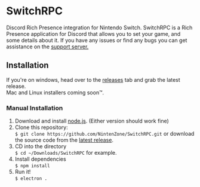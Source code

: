 # SwitchRPC
Discord Rich Presence integration for Nintendo Switch.
SwitchRPC is a Rich Presence application for Discord that allows you to set your game, and some details about it.
If you have any issues or find any bugs you can get assistance on the [support server.](https://discord.gg/NqG6pN9)

## Installation
If you're on windows, head over to the [releases](https://github.com/NintenZone/SwitchRPC.git) tab and grab the latest release.  
Mac and Linux installers coming soon™.

### Manual Installation
1. Download and install [node.js](https://nodejs.org/en/). (Either version should work fine)
2. Clone this repository:  
`$ git clone https://github.com/NintenZone/SwitchRPC.git` or download the source code from the [latest release](https://github.com/NintenZone/SwitchRPC.git).
6. CD into the directory  
`$ cd ~/Downloads/SwitchRPC` for example.
291029. Install dependencies  
`$ npm install`
69. Run it!  
`$ electron .`
